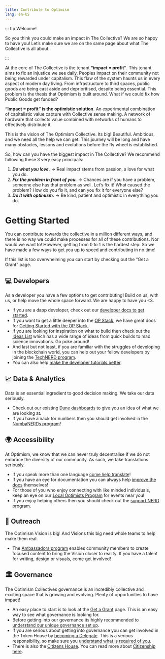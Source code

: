```yaml
---
title: Contribute to Optimism
lang: en-US
---
```


::: tip Welcome!

So you think you could make an impact in The Collective? We are so happy to have you! Let’s make sure we are on the same page about what The Collective is all about.

:::

At the core of The Collective is the tenant **“impact = profit”**. This tenant aims to fix an injustice we see daily. Peoples impact on their community not being rewarded under capitalism. This flaw of the system haunts us in every aspect of modern day living. From infrastructure to third spaces, public goods are being cast aside and deprioritised, despite being essential. This problem is the thesis that Optimism is built around. What if we could fix how Public Goods get funded? 

**“Impact = profit” is the optimistic solution.** An experimental combination of capitalistic value capture with Collective sense making. A network of hardware that collects value combined with networks of humans to effectively distribute it. 

This is the vision of The Optimism Collective. Its big! Beautiful. Ambitious, and we need all the help we can get. This journey will be long and have many obstacles, lessons and evolutions before the fly wheel is established. 

So, how can you have the biggest impact in The Collective? We recommend following these 3 very easy principals:

1. ***Do what you love.*** → Real impact stems from passion, a love for what you do.
2. ***Fix the problem in front of you.*** → Chances are if you have a problem, someone else has that problem as well. Let’s fix it! What caused the problem? How do you fix it, and can you fix it for everyone else? 
3. ***Do it with optimism.*** → Be kind, patient and optimistic in everything you do. 

# Getting Started

You can contribute towards the collective in a million different ways, and there is no way we could make processes for all of these contributions. Nor would we want to! However, getting from 0 to 1 is the hardest step. So we have made a few ways to get you up to speed and contributing in no time! 

If this list is too overwhelming you can start by checking out the “Get a Grant” page.

## 💻 Developers

As a developer you have a few options to get contributing! Build on us, with us, or help move the whole space forward. We are happy to have you <3.

* If you are a dapp developer, check out our [developer docs to get started](/docs/developers/). 
* If you want to get a little deeper into the [OP Stack](https://stack.optimism.io/), we have great docs for [Getting Started with the OP Stack](https://stack.optimism.io/docs/build/getting-started/). 
* If you are looking for inspiration on what to build then check out the [Ideas List](https://github.com/orgs/ethereum-optimism/projects/31/views/3) which has a wide range of ideas from quick builds to mad science innovations. Go poke around! 
* And last but not least, if you are familiar with the struggles of developing in the blockchain world, you can help out your fellow developers by joining the [TechNERD program](./contribution-path/techNERDs.md). 
* You can also help [make the developer tutorials better](https://github.com/ethereum-optimism/optimism-tutorial). 

## 📈 Data & Analytics

Data is an essential ingredient to good decision making. We take our data seriously. 

* Check out our existing [Dune dashboards](https://dune.com/optimismfnd) to give you an idea of what we are looking at. 
* If you have a nack for numbers then you should get involved in the [NumbaNERDs program](./contribution-path/numbaNERDs.md)!

## 🌍 Accessibility

At Optimism, we know that we can never truly decentralise if we do not embrace the diversity of our community. As such, we take translations seriously. 

* If you speak more than one language [come help translate](./contribution-path/translators.md)! 
* If you have an eye for documentation you can always help [improve the docs](https://github.com/ethereum-optimism/community-hub) themselves! 
* For those of you who enjoy connecting with like minded individuals, keep an eye on our [Local Optimists Program](./contribution-path/local-optimists.md) for events near you!
* If you enjoy helping others then you should check out the [support NERD program](./contribution-path/NERD-req.md).

<!--
// LocalOptimists 
-->

## 🤝 Outreach

The Optimism Vision is big! And Visions this big need whole teams to help make them real. 

* The [Ambassadors program](./contribution-path/Ambassador-req.md) enables community members to create focused content to bring the Vision closer to reality. If you have a talent for writing, design or visuals, come get involved! 

## 🏛️ Governance

The Optimism Collectives governance is an incredibly collective and exciting space that is growing and evolving. Plenty of opportunities to have impact! 

* An easy place to start is to look at the [Get a Grant](../governance/get-a-grant.md) page. This is an easy way to see what governance is looking for.
* Before getting into our governance its highly recommended to [understand our unique governance set up](../governance/README.md).
* If you are serious about getting into governance you can get involved in the Token House by [becoming a Delegate](../governance/delegate.md). This is a serious responsibility, so make sure you [understand what is required of you](../governance/existing-delegate.md).
* There is also the [Citizens House](../governance/citizens-house.md). You can read more about [Citizenship here](../governance/citizenship.md). 

